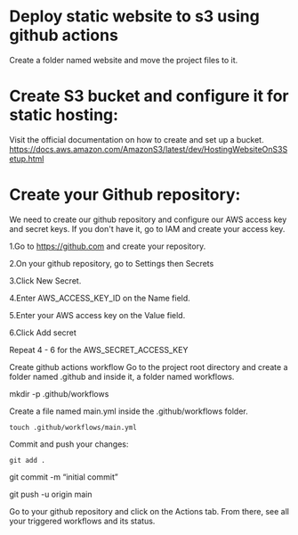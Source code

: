 # Deploy static website to s3 using github actions
Create a folder named website and move the project files to it.

# Create S3 bucket and configure it for static hosting:
  Visit the official documentation on how to create and set up a bucket. https://docs.aws.amazon.com/AmazonS3/latest/dev/HostingWebsiteOnS3Setup.html

# Create your Github repository:
  We need to create our github repository and configure our AWS access key and secret keys. If you don't have it, go to IAM and create your access key.
 
1.Go to https://github.com and create your repository.

2.On your github repository, go to Settings then Secrets

3.Click New Secret.

4.Enter AWS_ACCESS_KEY_ID on the Name field.

5.Enter your AWS access key on the Value field.

6.Click Add secret

Repeat 4 - 6 for the AWS_SECRET_ACCESS_KEY

Create github actions workflow
     Go to the project root directory and create a folder named .github and inside it, a folder named workflows. 

   mkdir -p .github/workflows
 
Create a file named main.yml inside the .github/workflows folder.
 
 	touch .github/workflows/main.yml

Commit and push your changes:

	git add .
  git commit -m “initial commit”
  
  git push -u origin main


Go to your github repository and click on the Actions tab. From there, see all your triggered workflows and its status. 
